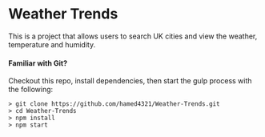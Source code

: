 # Weather Trends

This is a project that allows users to search UK cities and view the weather, temperature and humidity.

#### Familiar with Git?
Checkout this repo, install dependencies, then start the gulp process with the following:

```
> git clone https://github.com/hamed4321/Weather-Trends.git
> cd Weather-Trends
> npm install
> npm start
```
